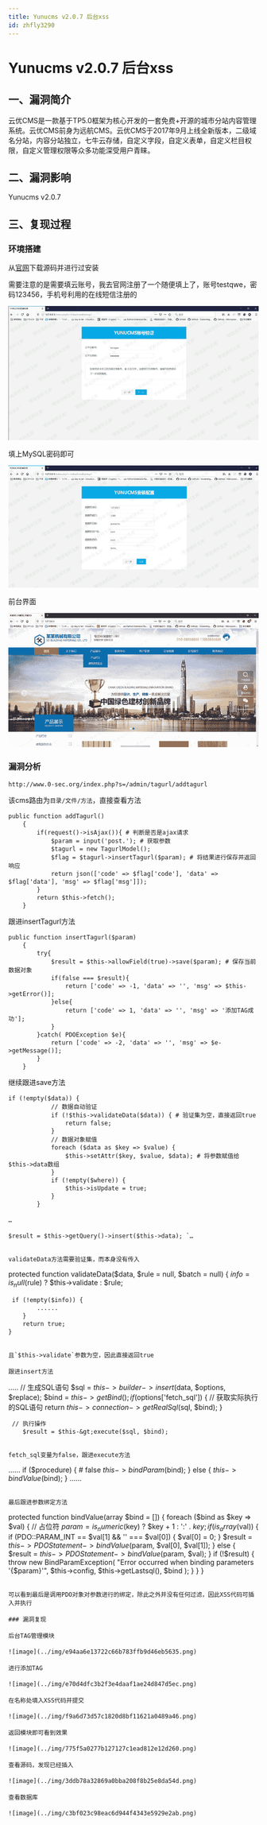 ```yaml
---
title: Yunucms v2.0.7 后台xss
id: zhfly3290
---
```


# Yunucms v2.0.7 后台xss

## 一、漏洞简介

云优CMS是一款基于TP5.0框架为核心开发的一套免费+开源的城市分站内容管理系统。云优CMS前身为远航CMS。云优CMS于2017年9月上线全新版本，二级域名分站，内容分站独立，七牛云存储，自定义字段，自定义表单，自定义栏目权限，自定义管理权限等众多功能深受用户青睐。

## 二、漏洞影响

Yunucms v2.0.7

## 三、复现过程

### 环境搭建

从[官网](https://xz.aliyun.com/t/www.yunucms.com/Buy/program.html)下载源码并进行过安装

需要注意的是需要填云账号，我去官网注册了一个随便填上了，账号testqwe，密码123456，手机号利用的在线短信注册的

![image](../img/b7b483835799042194eccd00156f1082.png)

填上MySQL密码即可

![image](../img/6301dc36a0b3c00df085cca3cd415af7.png)

前台界面

![image](../img/17f528b1bdf83d2b521c6eeb489fbb5d.png)

### 漏洞分析

```
http://www.0-sec.org/index.php?s=/admin/tagurl/addtagurl 
```

该cms路由为`目录/文件/方法`，直接查看方法

```
public function addTagurl()
    {
        if(request()->isAjax()){ # 判断是否是ajax请求
            $param = input('post.'); # 获取参数
            $tagurl = new TagurlModel();
            $flag = $tagurl->insertTagurl($param); # 将结果进行保存并返回响应
            return json(['code' => $flag['code'], 'data' => $flag['data'], 'msg' => $flag['msg']]);
        }
        return $this->fetch();
    } 
```

跟进insertTagurl方法

```
public function insertTagurl($param)
    {
        try{
            $result = $this->allowField(true)->save($param); # 保存当前数据对象
            if(false === $result){            
                return ['code' => -1, 'data' => '', 'msg' => $this->getError()];
            }else{
                return ['code' => 1, 'data' => '', 'msg' => '添加TAG成功'];
            }
        }catch( PDOException $e){
            return ['code' => -2, 'data' => '', 'msg' => $e->getMessage()];
        }
    } 
```

继续跟进save方法

```
if (!empty($data)) {
            // 数据自动验证
            if (!$this->validateData($data)) { # 验证集为空，直接返回true
                return false;
            }
            // 数据对象赋值
            foreach ($data as $key => $value) {
                $this->setAttr($key, $value, $data); # 将参数赋值给$this->data数组
            }
            if (!empty($where)) {
                $this->isUpdate = true;
            }
        }

…

$result = $this->getQuery()->insert($this->data); `…

``` 
```

validateData方法需要验证集，而本身没有传入

```
protected function validateData($data, $rule = null, $batch = null)
    {
        $info = is_null($rule) ? $this->validate : $rule;

```
 if (!empty($info)) {
        ......
    }
    return true;
} 
``` 
```

且`$this->validate`参数为空，因此直接返回true

跟进insert方法

```
.....
        // 生成SQL语句
        $sql = $this->builder->insert($data, $options, $replace);
        $bind = $this->getBind();
        if ($options['fetch_sql']) {
            // 获取实际执行的SQL语句
            return $this->connection->getRealSql($sql, $bind);
        }

```
 // 执行操作
    $result = $this-&gt;execute($sql, $bind); 
``` 
```

fetch_sql变量为false，跟进execute方法

```
......
    if ($procedure) { # false
                $this->bindParam($bind);
            } else {
                $this->bindValue($bind);
            }
...... 
```

最后跟进参数绑定方法

```
protected function bindValue(array $bind = [])
    {
        foreach ($bind as $key => $val) {
            // 占位符
            $param = is_numeric($key) ? $key + 1 : ':' . $key;
            if (is_array($val)) {
                if (PDO::PARAM_INT == $val[1] && '' === $val[0]) {
                    $val[0] = 0;
                }
                $result = $this->PDOStatement->bindValue($param, $val[0], $val[1]);
            } else {
                $result = $this->PDOStatement->bindValue($param, $val);
            }
            if (!$result) {
                throw new BindParamException(
                    "Error occurred  when binding parameters '{$param}'",
                    $this->config,
                    $this->getLastsql(),
                    $bind
                );
            }
        }
    } 
```

可以看到最后是调用PDO对象对参数进行的绑定，除此之外并没有任何过滤，因此XSS代码可插入并执行

### 漏洞复现

后台TAG管理模块

![image](../img/e94aa6e13722c66b783ffb9d46eb5635.png)

进行添加TAG

![image](../img/e70d4dfc3b2f3e4daaf1ae24d847d5ec.png)

在名称处填入XSS代码并提交

![image](../img/f9a6d73d57c1820d8bf11621a0489a46.png)

返回模块即可看到效果

![image](../img/775f5a0277b127127c1ead812e12d260.png)

查看源码，发现已经插入

![image](../img/3ddb78a32869a0bba208f8b25e8da54d.png)

查看数据库

![image](../img/c3bf023c98eac6d944f4343e5929e2ab.png)